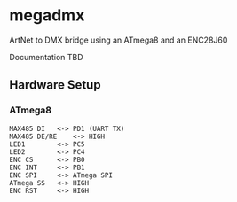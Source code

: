 # megadmx
ArtNet to DMX bridge using an ATmega8 and an ENC28J60

Documentation TBD

## Hardware Setup

### ATmega8
	MAX485 DI	<->	PD1 (UART TX)
	MAX485 DE/RE	<->	HIGH
	LED1		<->	PC5
	LED2		<->	PC4
	ENC CS		<->	PB0
	ENC INT		<->	PB1
	ENC SPI		<->	ATmega SPI
	ATmega SS	<->	HIGH
	ENC RST		<->	HIGH
